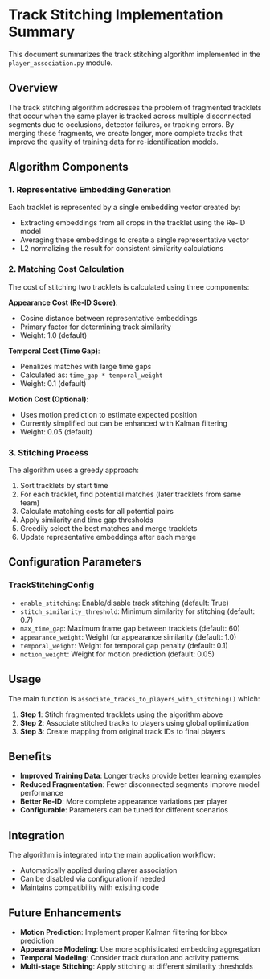 # Track Stitching Implementation Summary

This document summarizes the track stitching algorithm implemented in the `player_association.py` module.

## Overview

The track stitching algorithm addresses the problem of fragmented tracklets that occur when the same player is tracked across multiple disconnected segments due to occlusions, detector failures, or tracking errors. By merging these fragments, we create longer, more complete tracks that improve the quality of training data for re-identification models.

## Algorithm Components

### 1. Representative Embedding Generation

Each tracklet is represented by a single embedding vector created by:
- Extracting embeddings from all crops in the tracklet using the Re-ID model
- Averaging these embeddings to create a single representative vector
- L2 normalizing the result for consistent similarity calculations

### 2. Matching Cost Calculation

The cost of stitching two tracklets is calculated using three components:

**Appearance Cost (Re-ID Score)**:
- Cosine distance between representative embeddings
- Primary factor for determining track similarity
- Weight: 1.0 (default)

**Temporal Cost (Time Gap)**:
- Penalizes matches with large time gaps
- Calculated as: `time_gap * temporal_weight`
- Weight: 0.1 (default)

**Motion Cost (Optional)**:
- Uses motion prediction to estimate expected position
- Currently simplified but can be enhanced with Kalman filtering
- Weight: 0.05 (default)

### 3. Stitching Process

The algorithm uses a greedy approach:
1. Sort tracklets by start time
2. For each tracklet, find potential matches (later tracklets from same team)
3. Calculate matching costs for all potential pairs
4. Apply similarity and time gap thresholds
5. Greedily select the best matches and merge tracklets
6. Update representative embeddings after each merge

## Configuration Parameters

### TrackStitchingConfig

- `enable_stitching`: Enable/disable track stitching (default: True)
- `stitch_similarity_threshold`: Minimum similarity for stitching (default: 0.7)
- `max_time_gap`: Maximum frame gap between tracklets (default: 60)
- `appearance_weight`: Weight for appearance similarity (default: 1.0)
- `temporal_weight`: Weight for temporal gap penalty (default: 0.1)
- `motion_weight`: Weight for motion prediction (default: 0.05)

## Usage

The main function is `associate_tracks_to_players_with_stitching()` which:

1. **Step 1**: Stitch fragmented tracklets using the algorithm above
2. **Step 2**: Associate stitched tracks to players using global optimization
3. **Step 3**: Create mapping from original track IDs to final players

## Benefits

- **Improved Training Data**: Longer tracks provide better learning examples
- **Reduced Fragmentation**: Fewer disconnected segments improve model performance
- **Better Re-ID**: More complete appearance variations per player
- **Configurable**: Parameters can be tuned for different scenarios

## Integration

The algorithm is integrated into the main application workflow:
- Automatically applied during player association
- Can be disabled via configuration if needed
- Maintains compatibility with existing code

## Future Enhancements

- **Motion Prediction**: Implement proper Kalman filtering for bbox prediction
- **Appearance Modeling**: Use more sophisticated embedding aggregation
- **Temporal Modeling**: Consider track duration and activity patterns
- **Multi-stage Stitching**: Apply stitching at different similarity thresholds
